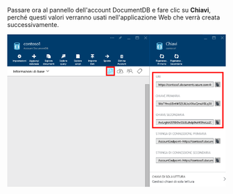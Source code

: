   Passare ora al pannello dell'account DocumentDB e fare clic su **Chiavi**, perché questi valori verranno usati nell'applicazione Web che verrà creata successivamente.

![Screenshot del portale di Azure, che mostra un account DocumentDB, con il pulsante Chiavi evidenziato nel pannello dell'account DocumentDB e i valori di URI, CHIAVE PRIMARIA e CHIAVE SECONDARIA evidenziati nel pannello Chiavi](./media/documentdb-keys/keys.png)  

<!---HONumber=AcomDC_0914_2016-->